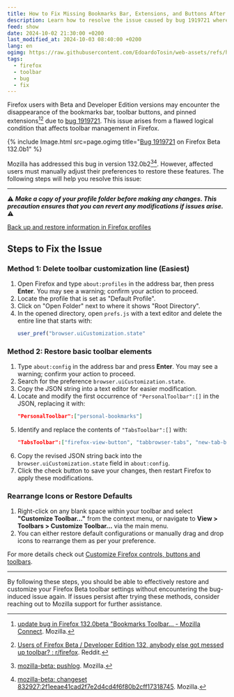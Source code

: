 ```yaml
---
title: How to Fix Missing Bookmarks Bar, Extensions, and Buttons After Firefox Beta Update (Bug 1919721)
description: Learn how to resolve the issue caused by bug 1919721 where the bookmarks bar, toolbar buttons, and pinned extensions disappear after updating Firefox Beta. Mozilla has updated Firefox to fix this in version 132.0b2; however, users must manually adjust their preferences to restore these features.
feed: show
date: 2024-10-02 21:30:00 +0200
last_modified_at: 2024-10-03 08:40:00 +0200
lang: en
ogimg: https://raw.githubusercontent.com/EdoardoTosin/web-assets/refs/heads/main/Notes/100%20Public/Feed/How%20to%20Fix%20Missing%20Bookmarks%20Bar%2C%20Extensions%2C%20and%20Buttons%20After%20Firefox%20Beta%20Update%20(Bug%201919721)/firefox-beta-bug-1919721.jpg
tags:
  - firefox
  - toolbar
  - bug
  - fix
---
```


Firefox users with Beta and Developer Edition versions may encounter the disappearance of the bookmarks bar, toolbar buttons, and pinned extensions[^1][^2] due to [bug 1919721](https://bugzilla.mozilla.org/show_bug.cgi?id=1919721). This issue arises from a flawed logical condition that affects toolbar management in Firefox.

{% include Image.html src=page.ogimg title="[Bug 1919721](https://bugzilla.mozilla.org/show_bug.cgi?id=1919721) on Firefox Beta 132.0b1" %}

Mozilla has addressed this bug in version 132.0b2[^3][^4]. However, affected users must manually adjust their preferences to restore these features. The following steps will help you resolve this issue:

---

:warning: ***Make a copy of your profile folder before making any changes. This precaution ensures that you can revert any modifications if issues arise.*** :warning:

[Back up and restore information in Firefox profiles](https://support.mozilla.org/kb/back-and-restore-information-firefox-profiles)

## Steps to Fix the Issue

### Method 1: Delete toolbar customization line (Easiest)

1. Open Firefox and type `about:profiles` in the address bar, then press **Enter**. You may see a warning; confirm your action to proceed.
2. Locate the profile that is set as "Default Profile".
3. Click on "Open Folder" next to where it shows "Root Directory".
4. In the opened directory, open `prefs.js` with a text editor and delete the entire line that starts with:
   ```js
   user_pref("browser.uiCustomization.state"
   ```

### Method 2: Restore basic toolbar elements

1. Type `about:config` in the address bar and press **Enter**. You may see a warning; confirm your action to proceed.
2. Search for the preference `browser.uiCustomization.state`.
3. Copy the JSON string into a text editor for easier modification.
4. Locate and modify the first occurrence of `"PersonalToolbar":[]` in the JSON, replacing it with:
   ```json
   "PersonalToolbar":["personal-bookmarks"]
   ```
5. Identify and replace the contents of `"TabsToolbar":[]` with:
   ```json
   "TabsToolbar":["firefox-view-button", "tabbrowser-tabs", "new-tab-button", "alltabs-button"]
   ```
6. Copy the revised JSON string back into the `browser.uiCustomization.state` field in `about:config`.
7. Click the check button to save your changes, then restart Firefox to apply these modifications.

### Rearrange Icons or Restore Defaults

1. Right-click on any blank space within your toolbar and select **"Customize Toolbar..."** from the context menu, or navigate to **View > Toolbars > Customize Toolbar...** via the main menu.
2. You can either restore default configurations or manually drag and drop icons to rearrange them as per your preference.

For more details check out [Customize Firefox controls, buttons and toolbars](https://support.mozilla.org/kb/customize-firefox-controls-buttons-and-toolbars).

---

By following these steps, you should be able to effectively restore and customize your Firefox Beta toolbar settings without encountering the bug-induced issue again. If issues persist after trying these methods, consider reaching out to Mozilla support for further assistance.

[^1]: [update bug in Firefox 132.0beta "Bookmarks Toolbar... - Mozilla Connect](https://connect.mozilla.org/t5/discussions/update-bug-in-firefox-132-0beta-quot-bookmarks-toolbar-quot-and/td-p/72590). Mozilla.

[^2]: [Users of Firefox Beta / Developer Edition 132, anybody else got messed up toolbar? : r/firefox](https://www.reddit.com/r/firefox/comments/1ftrm12/users_of_firefox_beta_developer_edition_132/). Reddit.

[^3]: [mozilla-beta: pushlog](https://hg.mozilla.org/releases/mozilla-beta/pushloghtml?fromchange=FIREFOX_132_0b1_RELEASE&tochange=FIREFOX_132_0b2_RELEASE). Mozilla.

[^4]: [mozilla-beta: changeset 832927:2f1eeae41cad2f7e2d4cd4f6f80b2cff17318745](https://hg.mozilla.org/releases/mozilla-beta/rev/2f1eeae41cad). Mozilla.

